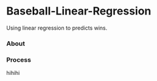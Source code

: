 # Baseball-Linear-Regression
Using linear regression to predicts wins.

### About


### Process
hihihi
